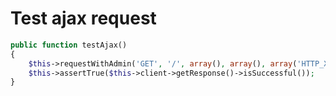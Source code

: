 Test ajax request
=================

```php
public function testAjax()
{
    $this->requestWithAdmin('GET', '/', array(), array(), array('HTTP_X-Requested-With' => 'XMLHttpRequest');
    $this->assertTrue($this->client->getResponse()->isSuccessful());
}
```
